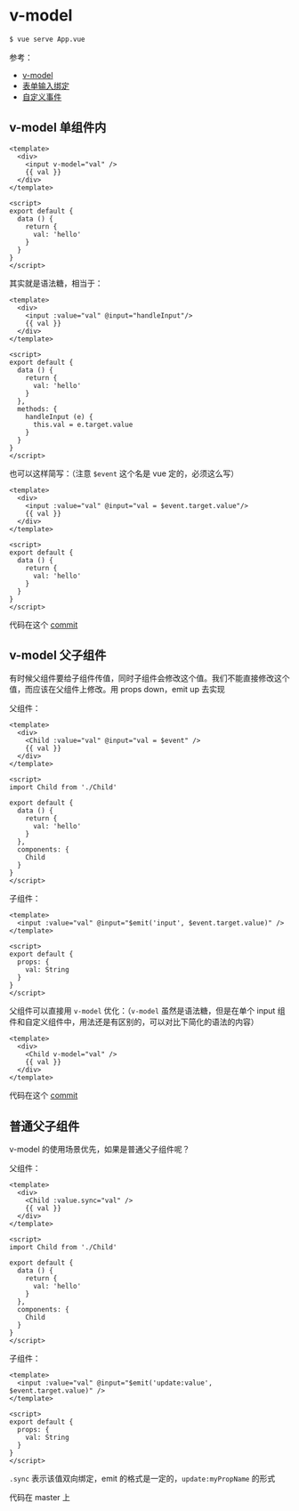 # v-model

```bash
$ vue serve App.vue
```

参考：

* [v-model](https://cn.vuejs.org/v2/api/#v-model)
* [表单输入绑定](https://cn.vuejs.org/v2/guide/forms.html)
* [自定义事件](https://cn.vuejs.org/v2/guide/components-custom-events.html)

## v-model 单组件内

```vue
<template>
  <div>
    <input v-model="val" />
    {{ val }}
  </div>
</template>

<script>
export default {
  data () {
    return {
      val: 'hello'
    }
  }
}
</script>
```

其实就是语法糖，相当于：

```vue
<template>
  <div>
    <input :value="val" @input="handleInput"/>
    {{ val }}
  </div>
</template>

<script>
export default {
  data () {
    return {
      val: 'hello'
    }
  },
  methods: {
    handleInput (e) {
      this.val = e.target.value
    }
  }
}
</script>
```

也可以这样简写：（注意 `$event` 这个名是 vue 定的，必须这么写）

```vue
<template>
  <div>
    <input :value="val" @input="val = $event.target.value"/>
    {{ val }}
  </div>
</template>

<script>
export default {
  data () {
    return {
      val: 'hello'
    }
  }
}
</script>
```

代码在这个 [commit](https://github.com/vue-demo-space/v-model/tree/9553d779917941ecc61b7ac8f0fb0219559c4ae3)

## v-model 父子组件

有时候父组件要给子组件传值，同时子组件会修改这个值。我们不能直接修改这个值，而应该在父组件上修改。用 props down，emit up 去实现

父组件：

```vue
<template>
  <div>
    <Child :value="val" @input="val = $event" />
    {{ val }}
  </div>
</template>

<script>
import Child from './Child'

export default {
  data () {
    return {
      val: 'hello'
    }
  },
  components: { 
    Child
  }
}
</script>
```

子组件：

```vue
<template>
  <input :value="val" @input="$emit('input', $event.target.value)" />
</template>

<script>
export default {
  props: {
    val: String
  }
}
</script>
```

父组件可以直接用 `v-model` 优化：（`v-model` 虽然是语法糖，但是在单个 input 组件和自定义组件中，用法还是有区别的，可以对比下简化的语法的内容）

```vue
<template>
  <div>
    <Child v-model="val" />
    {{ val }}
  </div>
</template>
```

代码在这个 [commit](https://github.com/vue-demo-space/v-model/tree/78a60172111a440fc93b6e520ccec100f822c6f3)

## 普通父子组件

v-model 的使用场景优先，如果是普通父子组件呢？

父组件：

```vue
<template>
  <div>
    <Child :value.sync="val" />
    {{ val }}
  </div>
</template>

<script>
import Child from './Child'

export default {
  data () {
    return {
      val: 'hello'
    }
  },
  components: { 
    Child
  }
}
</script>
```

子组件：

```vue
<template>
  <input :value="val" @input="$emit('update:value', $event.target.value)" />
</template>

<script>
export default {
  props: {
    val: String
  }
}
</script>
```

`.sync` 表示该值双向绑定，emit 的格式是一定的，`update:myPropName` 的形式

代码在 master 上
